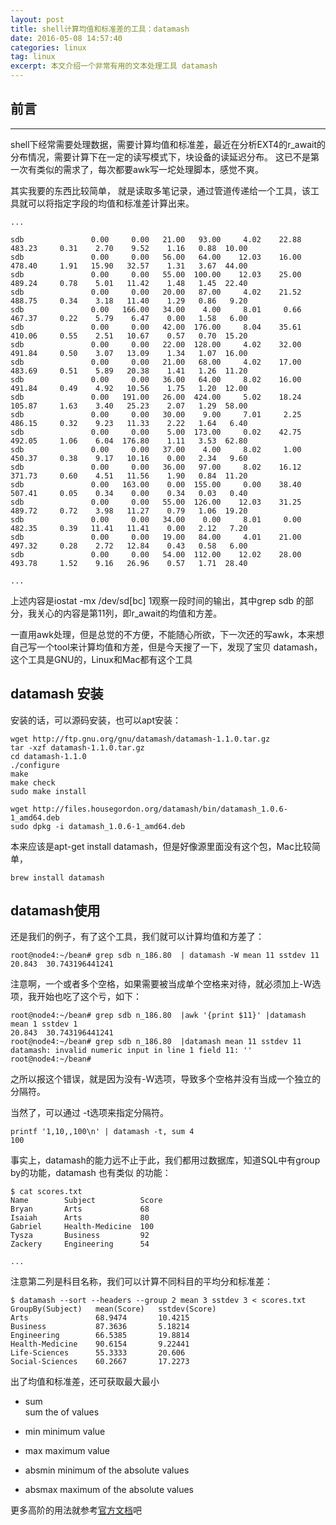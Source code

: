 ```yaml
---
layout: post
title: shell计算均值和标准差的工具：datamash
date: 2016-05-08 14:57:40
categories: linux
tag: linux
excerpt: 本文介绍一个非常有用的文本处理工具 datamash
---
```


## 前言
-------
shell下经常需要处理数据，需要计算均值和标准差，最近在分析EXT4的r_await的分布情况，需要计算下在一定的读写模式下，块设备的读延迟分布。
这已不是第一次有类似的需求了，每次都要awk写一坨处理脚本，感觉不爽。

其实我要的东西比较简单， 就是读取多笔记录，通过管道传递给一个工具，该工具就可以将指定字段的均值和标准差计算出来。

```
...

sdb               0.00     0.00   21.00   93.00     4.02    22.88   483.23     0.31    2.70    9.52    1.16   0.88  10.00
sdb               0.00     0.00   56.00   64.00    12.03    16.00   478.40     1.91   15.90   32.57    1.31   3.67  44.00
sdb               0.00     0.00   55.00  100.00    12.03    25.00   489.24     0.78    5.01   11.42    1.48   1.45  22.40
sdb               0.00     0.00   20.00   87.00     4.02    21.52   488.75     0.34    3.18   11.40    1.29   0.86   9.20
sdb               0.00   166.00   34.00    4.00     8.01     0.66   467.37     0.22    5.79    6.47    0.00   1.58   6.00
sdb               0.00     0.00   42.00  176.00     8.04    35.61   410.06     0.55    2.51   10.67    0.57   0.70  15.20
sdb               0.00     0.00   22.00  128.00     4.02    32.00   491.84     0.50    3.07   13.09    1.34   1.07  16.00
sdb               0.00     0.00   21.00   68.00     4.02    17.00   483.69     0.51    5.89   20.38    1.41   1.26  11.20
sdb               0.00     0.00   36.00   64.00     8.02    16.00   491.84     0.49    4.92   10.56    1.75   1.20  12.00
sdb               0.00   191.00   26.00  424.00     5.02    18.24   105.87     1.63    3.40   25.23    2.07   1.29  58.00
sdb               0.00     0.00   30.00    9.00     7.01     2.25   486.15     0.32    9.23   11.33    2.22   1.64   6.40
sdb               0.00     0.00    5.00  173.00     0.02    42.75   492.05     1.06    6.04  176.80    1.11   3.53  62.80
sdb               0.00     0.00   37.00    4.00     8.02     1.00   450.37     0.38    9.17   10.16    0.00   2.34   9.60
sdb               0.00     0.00   36.00   97.00     8.02    16.12   371.73     0.60    4.51   11.56    1.90   0.84  11.20
sdb               0.00   163.00    0.00  155.00     0.00    38.40   507.41     0.05    0.34    0.00    0.34   0.03   0.40
sdb               0.00     0.00   55.00  126.00    12.03    31.25   489.72     0.72    3.98   11.27    0.79   1.06  19.20
sdb               0.00     0.00   34.00    0.00     8.01     0.00   482.35     0.39   11.41   11.41    0.00   2.12   7.20
sdb               0.00     0.00   19.00   84.00     4.01    21.00   497.32     0.28    2.72   12.84    0.43   0.58   6.00
sdb               0.00     0.00   54.00  112.00    12.02    28.00   493.78     1.52    9.16   26.96    0.57   1.71  28.40

...
```

上述内容是iostat -mx /dev/sd[bc] 1观察一段时间的输出，其中grep sdb 的部分，我关心的内容是第11列，即r_await的均值和方差。

一直用awk处理，但是总觉的不方便，不能随心所欲，下一次还的写awk，本来想自己写一个tool来计算均值和方差，但是今天搜了一下，发现了宝贝 datamash，这个工具是GNU的，Linux和Mac都有这个工具

## datamash 安装

安装的话，可以源码安装，也可以apt安装：

```
wget http://ftp.gnu.org/gnu/datamash/datamash-1.1.0.tar.gz
tar -xzf datamash-1.1.0.tar.gz
cd datamash-1.1.0
./configure
make
make check
sudo make install
```

```
wget http://files.housegordon.org/datamash/bin/datamash_1.0.6-1_amd64.deb
sudo dpkg -i datamash_1.0.6-1_amd64.deb
```

本来应该是apt-get install datamash，但是好像源里面没有这个包，Mac比较简单，

```
brew install datamash
```

## datamash使用

还是我们的例子，有了这个工具，我们就可以计算均值和方差了：

```
root@node4:~/bean# grep sdb n_186.80  | datamash -W mean 11 sstdev 11
20.843	30.743196441241
```
注意啊，一个或者多个空格，如果需要被当成单个空格来对待，就必须加上-W选项，我开始也吃了这个亏，如下：

```
root@node4:~/bean# grep sdb n_186.80  |awk '{print $11}' |datamash mean 1 sstdev 1
20.843	30.743196441241
root@node4:~/bean# grep sdb n_186.80  |datamash mean 11 sstdev 11
datamash: invalid numeric input in line 1 field 11: ''
root@node4:~/bean#
```
之所以报这个错误，就是因为没有-W选项，导致多个空格并没有当成一个独立的分隔符。

当然了，可以通过 -t选项来指定分隔符。

```
printf '1,10,,100\n' | datamash -t, sum 4
100
```

事实上，datamash的能力远不止于此，我们都用过数据库，知道SQL中有group by的功能，datamash 也有类似 的功能：

```
$ cat scores.txt
Name        Subject          Score
Bryan       Arts             68
Isaiah      Arts             80
Gabriel     Health-Medicine  100
Tysza       Business         92
Zackery     Engineering      54

...
```

注意第二列是科目名称，我们可以计算不同科目的平均分和标准差：

```
$ datamash --sort --headers --group 2 mean 3 sstdev 3 < scores.txt
GroupBy(Subject)   mean(Score)   sstdev(Score)
Arts               68.9474       10.4215
Business           87.3636       5.18214
Engineering        66.5385       19.8814
Health-Medicine    90.6154       9.22441
Life-Sciences      55.3333       20.606
Social-Sciences    60.2667       17.2273
```

出了均值和标准差，还可获取最大最小

* sum	
sum the of values

* min
minimum value

* max
maximum value

* absmin
minimum of the absolute values

* absmax
maximum of the absolute values

更多高阶的用法就参考[官方文档](https://www.gnu.org/software/datamash/manual/datamash.html#Field-Delimiters)吧